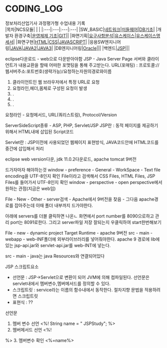 # CODING_LOG
정보처리산업기사 과정평가형 수업내용 기록 <br>
|목차|NCS모듈| | |
|:---|:---|:---|:---|
|SW_BASIC|[네트워크](./SW_BASIC/네트워크)|[미들웨어](./SW_BASIC/미들웨어)|[DB기초](./SW_BASIC/DB기초)|
|개발자 환경구축|[운영체제 기초](./개발자_환경구축/리눅스)|[GIT](./개발자_환경구축/GIT)||
|화면기획|[요구사항분석](./화면기획/요구사항분석)|[유스케이스](./화면기획/유스케이스)|[유스케이스명세서](./화면기획/유스케이스명세서)|
|화면구현|[HTML](./화면구현/HTML)|[CSS](./화면구현/CSS)|[JAVASCRIPT](./화면구현/JS)|
|응용SW엔지니어링|[JAVA](./프로그래밍언어/JAVA)|[JAVA2](./프로그래밍언어/JAVA2)|[JAVA3](./프로그래밍언어/JAVA3)|
|DB엔지니어링|[Oracle](./DB엔지니어링/ORACLE)|||
|백엔드|[JSP](./백엔드/JSP)|||

eclipse다운로드 - web으로 다운받아야함
JSP - Java Server Page
서버와 클라이언트가 내용교환을 할때 어떠한 포맷팅을 통해 주고받는다.
URL(포매팅) : 프로토콜://웹서버주소:포트번호(생략가능)/요청하는자원의경로와이름

1. 클라이언트인 웹 브라우저에서 특정 URL로 요청
2. 요청라인,헤더,몸체로 구성된 요청이 발생
3. .
4. .
5. .

요청라인 - 요청메서드, URL(쿼리스트링), Protocol/Version

ServerSideScript종류 - ASP, PHP, Servlet/JSP
JSP란 : 동적 페이지를 제공하기 위해서 HTML내에 삽입된 Script코드

Servlet란 : JSP이전에 사용되었던 웹페이지 표현방식, JAVA코드안에 HTML코드를 중간에 삽입해서 처리

eclipse web version다운, jdk 11.0.2다운로드, apache tomcat 9버전

드가자마자 해야하는것
window - preference - General - WorkSpace - Text file encoding을 UTF-8인지 확인
File이라고 검색해서 CSS Files, HTML Files, JSP Files를 들어가서 UTF-8인지 확인
window - perspective - open perspective에서 원하는 관점(지금은 web임)

File - New - Other - server검색 - Apache에서 9버전을 찾음 - 그다음 apache경로를 잡아주는데 이때 폴더 내부까지 드가야한다.

아래에 servers를 더블 클릭하면 나온ㄴ 화면에서 port number를 8090으로하고 관리 port는 8091로한다. 그리고 server파일 저장
잘되는지 우클릭하여 start한번해보기

File - new - dynamic project
Target Runtime - apache 9버전
src - main - webapp - web-INF폴더에 외부라이브러리를 넣어줘야한다.
apache 9 경로에 lib에있는 jsp-api.jar와 servlet-api.jar를 web-INT에 넣는다.

src - main - java는 java Resources와 연결되어있다


JSP 스크립트요소
- 선언문 : JSP->Servlet으로 변환이 되어 JVM에 의해 컴파일된다. 선언문은 servlet내에서 멤버변수,멤버메서드를 정의할 수 있다.
- 스크립트릿 : service라는 이름의 함수내에서 동작한다. 절차지향 문법을 적용하려면 스크립트릿
- 표현식 : ??

선언문
1. 멤버 변수 선언
<%!
  String name = " JSPStudy";
%>
2. 멤버메서드 선언
<%!

%>
3. 멤버변수 확인
<%=name%>












































